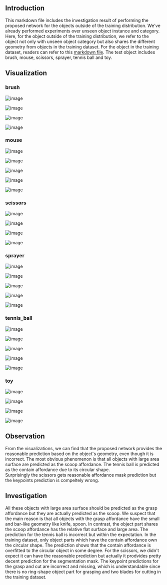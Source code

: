 ## Introduction
This markdown file includes the investigation result of performing the proposed network for the objects outside of the training distribution. We've already performed experiments over unseen object instance and category. Here, for the object outside of the training distribution, we refer to the object not only with unseen object category but also shares the different geometry from objects in the training dataset. For the object in the training dataset, readers can refer to this [markdown file](https://github.com/ivalab/AffKpNet/blob/master/readme/dataset_visualization.md). The test object includes brush, mouse, scissors, sprayer, tennis ball and toy.

## Visualization

### brush

![image](../img/out_of_distribution/brush/brush.png)

![image](../img/out_of_distribution/brush/brush_mask.png)

![image](../img/out_of_distribution/brush/brush_0_kp.png)

![image](../img/out_of_distribution/brush/brush_2_kp.png)

### mouse

![image](../img/out_of_distribution/mouse/mouse.png)

![image](../img/out_of_distribution/mouse/mouse_mask.png)

![image](../img/out_of_distribution/mouse/mouse_0_kp.png)

![image](../img/out_of_distribution/mouse/mouse_1_kp.png)

![image](../img/out_of_distribution/mouse/mouse_2_kp.png)


### scissors

![image](../img/out_of_distribution/scissors/scissors.png)

![image](../img/out_of_distribution/scissors/scissors_mask.png)

![image](../img/out_of_distribution/scissors/scissors_0_kp.png)

![image](../img/out_of_distribution/scissors/scissors_4_kp.png)

### sprayer

![image](../img/out_of_distribution/sprayer/sparyer.png)

![image](../img/out_of_distribution/sprayer/sparyer_mask.png)

![image](../img/out_of_distribution/sprayer/sparyer_0_kp.png)

![image](../img/out_of_distribution/sprayer/sparyer_2_kp.png)

![image](../img/out_of_distribution/sprayer/sparyer_4_kp.png)

### tennis_ball

![image](../img/out_of_distribution/tennis_ball/tennis_ball.png)

![image](../img/out_of_distribution/tennis_ball/tennis_ball_mask.png)

![image](../img/out_of_distribution/tennis_ball/tennis_ball_0_kp.png)

![image](../img/out_of_distribution/tennis_ball/tennis_ball_2_kp.png)

![image](../img/out_of_distribution/tennis_ball/tennis_ball_3_kp.png)

### toy

![image](../img/out_of_distribution/toy/toy.png)

![image](../img/out_of_distribution/toy/toy_mask.png)

![image](../img/out_of_distribution/toy/toy_0_kp.png)

![image](../img/out_of_distribution/toy/toy_2_kp.png)

## Observation
From the visualizations, we can find that the proposed network provides the reasonable prediction based on the object's geometry, even though it is incorrect. The most obvious phenomenon is that all objects with large area surface are predicted as the scoop affordance. The tennis ball is predicted as the contain affordance due to its circular shape.  
Surprisingly the scissors gets reasonable affordance mask prediction but the keypoints prediction is compeltely wrong. 

## Investigation
All these objects with large area surface should be predicted as the grasp affordance but they are actually predicted as the scoop. We suspect that the main reason is that all objects with the grasp affordance have the small and bar-like geometry like knife, spoon. In contrast, the object part shares the scoop affordance has the relative flat surface and large area. The prediction for the tennis ball is incorrect but within the expectation. In the training dataset, only object parts which have the contain affordance own the circular shape. The prediction shows that the contain affordance is overfitted to the circular object in some degree. For the scissors, we didn't expect it can have the reasonable prediction but actually it prodvides pretty decent prediction for the segmentation mask. The keypoint predictions for the grasp and cut are incorrect and missing, which is understandable since there is no ring-shape object part for grasping and two blades for cutting in the training dataset.
